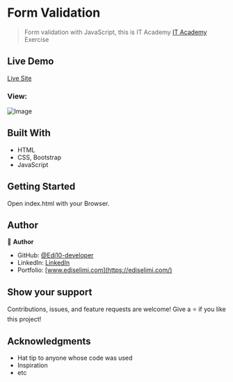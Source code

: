
# Form Validation

> Form validation with JavaScript, this is IT Academy [IT Academy](https://itacademy.barcelonactiva.cat/) Exercise

## Live Demo

[Live Site](https://product-app-js.netlify.app/)

### View:

![Image](./img/model.png)


## Built With

- HTML
- CSS, Bootstrap
- JavaScript

## Getting Started

Open index.html with your Browser.


## Author

👤 **Author**
- GitHub: [@Edi10-developer](https://github.com/Edi10-developer)
- LinkedIn: [LinkedIn](https://www.linkedin.com/in/edi-selimi-856671173/?locale=en_US)
- Portfolio: [www.ediselimi.com](https://ediselimi.com/)


## Show your support

Contributions, issues, and feature requests are welcome!
Give a ⭐️ if you like this project!

## Acknowledgments

- Hat tip to anyone whose code was used
- Inspiration
- etc

